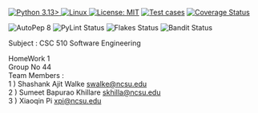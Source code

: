 <a href="https://docs.python.org/3.13/whatsnew/3.13.html"><img alt="Python 3.13>" src="https://img.shields.io/badge/Python-3776AB?style=for-the-badge&logo=python&logoColor=white">
<a href="https://docs.kernel.org/"><img alt="Linux" src="https://img.shields.io/badge/Linux-FCC624?style=for-the-badge&logo=linux&logoColor=black">
<a href="https://github.com/TeamAgileMinds-CSC-510/AgileMindsHw/blob/master/LICENSE"><img alt="License: MIT" src="https://img.shields.io/github/license/TeamAgileMinds-CSC-510/AgileMindsHw.svg"></a>
[![Test cases](https://github.com/TeamAgileMinds-CSC-510/AgileMindsHw/actions/workflows/run_test.yml/badge.svg)](https://github.com/TeamAgileMinds-CSC-510/AgileMindsHw/actions/workflows/run_test.yml)
[![Coverage Status](https://coveralls.io/repos/github/TeamAgileMinds-CSC-510/AgileMindsHw/badge.svg)](https://coveralls.io/github/TeamAgileMinds-CSC-510/AgileMindsHw)


![AutoPep 8](https://github.com/TeamAgileMinds-CSC-510/AgileMindsHw/actions/workflows/autopep8.yml/badge.svg)
![PyLint Status](https://github.com/TeamAgileMinds-CSC-510/AgileMindsHw/actions/workflows/pylint.yml/badge.svg)
![Flakes Status](https://github.com/TeamAgileMinds-CSC-510/AgileMindsHw/actions/workflows/flakes.yml/badge.svg)
![Bandit Status](https://github.com/TeamAgileMinds-CSC-510/AgileMindsHw/actions/workflows/bandit.yml/badge.svg)

Subject : CSC 510 Software Engineering

HomeWork 1 <br>
Group No 44 <br>
Team Members : <br>
1 ) Shashank Ajit Walke        swalke@ncsu.edu <br>
2 ) Sumeet Bapurao Khillare    skhilla@ncsu.edu <br>
3 ) Xiaoqin Pi                 xpi@ncsu.edu <br>
